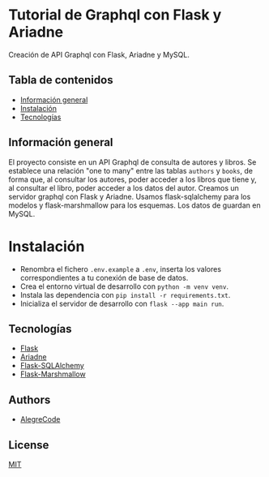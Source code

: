 
# Tutorial de Graphql con Flask y Ariadne

Creación de API Graphql con Flask, Ariadne y MySQL.


## Tabla de contenidos

* [Información general](#información-general)
* [Instalación](#instalación)
* [Tecnologías](#tecnologías)


## Información general

El proyecto consiste en un API Graphql de consulta de autores y libros. Se establece una relación "one to many" entre las tablas `authors` y `books`, de forma
que, al consultar los autores, poder acceder a los libros que tiene y, al consultar el libro, poder acceder a los datos del autor.
Creamos un servidor graphql con Flask y Ariadne. Usamos flask-sqlalchemy para los modelos y flask-marshmallow para los esquemas. Los datos de guardan en MySQL.

# Instalación

- Renombra el fichero `.env.example` a `.env`, inserta los valores correspondientes a tu conexión de base de datos.
- Crea el entorno virtual de desarrollo con `python -m venv venv`.
- Instala las dependencia con `pip install -r requirements.txt`.
- Inicializa el servidor de desarrollo con `flask --app main run`.


## Tecnologías

* [Flask](https://flask.palletsprojects.com/en/2.2.x/)
* [Ariadne](https://ariadnegraphql.org/)
* [Flask-SQLAlchemy](https://flask-sqlalchemy.palletsprojects.com/en/3.0.x/)
* [Flask-Marshmallow](https://flask-marshmallow.readthedocs.io/en/latest/)

## Authors

- [AlegreCode](https://github.com/AlegreCode)


## License

[MIT](https://choosealicense.com/licenses/mit/)


